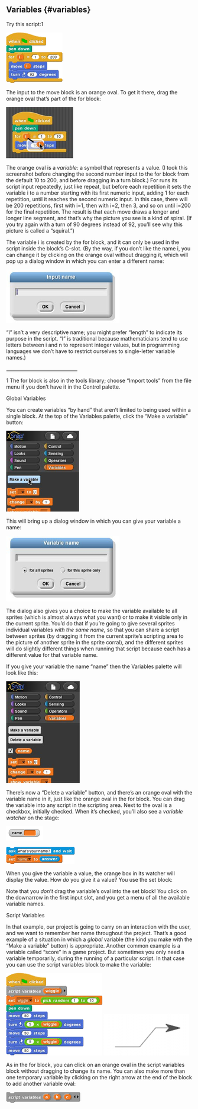 ## Variables {#variables}

Try this script:1

![image](SnapManual/Image_045.png)

The input to the move block is an orange oval. To get it there, drag the orange oval that’s part of the for block:

![image](SnapManual/Image_046.jpg)

The orange oval is a _variable:_ a symbol that represents a value. (I took this screenshot before changing the second number input to the for block from the default 10 to 200, and before dragging in a turn block.) For runs its script input repeatedly, just like repeat, but before each repetition it sets the variable i to a number starting with its first numeric input, adding 1 for each repetition, until it reaches the second numeric input. In this case, there will be 200 repetitions, first with i=1, then with i=2, then 3, and so on until i=200 for the final repetition. The result is that each move draws a longer and longer line segment, and that’s why the picture you see is a kind of spiral. (If you try again with a turn of 90 degrees instead of 92, you’ll see why this picture is called a “squiral.”)

The variable i is created by the for block, and it can only be used in the script inside the block’s C-slot. (By the way, if you don’t like the name i, you can change it by clicking on the orange oval without dragging it, which will pop up a dialog window in which you can enter a different name:

![image](SnapManual/Image_047.jpg)

“I” isn’t a very descriptive name; you might prefer “length” to indicate its purpose in the script. “I” is traditional because mathematicians tend to use letters between i and n to represent integer values, but in programming languages we don’t have to restrict ourselves to single-letter variable names.)

![image](SnapManual/Image_048.png)

1 The for block is also in the tools library; choose “Import tools” from the file menu if you don’t have it in the Control palette.

Global Variables

You can create variables “by hand” that aren’t limited to being used within a single block. At the top of the Variables palette, click the “Make a variable” button:

![image](SnapManual/Image_049.jpg)

This will bring up a dialog window in which you can give your variable a name:

![image](SnapManual/Image_050.jpg)

The dialog also gives you a choice to make the variable available to all sprites (which is almost always what you want) or to make it visible only in the current sprite. You’d do that if you’re going to give several sprites individual variables _with the same name,_ so that you can share a script between sprites (by dragging it from the current sprite’s scripting area to the picture of another sprite in the sprite corral), and the different sprites will do slightly different things when running that script because each has a different value for that variable name.

If you give your variable the name “name” then the Variables palette will look like this:

![image](SnapManual/Image_051.jpg)

There’s now a “Delete a variable” button, and there’s an orange oval with the variable name in it, just like the orange oval in the for block. You can drag the variable into any script in the scripting area. Next to the oval is a checkbox, initially checked. When it’s checked, you’ll also see a _variable watcher_ on the stage:

![image](SnapManual/Image_052.gif)

![image](SnapManual/Image_053.png)

When you give the variable a value, the orange box in its watcher will display the value. How _do_ you give it a value? You use the set block:

Note that you _don’t_ drag the variable’s oval into the set block! You click on the downarrow in the first input slot, and you get a menu of all the available variable names.

Script Variables

In that example, our project is going to carry on an interaction with the user, and we want to remember her name throughout the project. That’s a good example of a situation in which a _global_ variable (the kind you make with the “Make a variable” button) is appropriate. Another common example is a variable called “score” in a game project. But sometimes you only need a variable temporarily, during the running of a particular script. In that case you can use the script variables block to make the variable:

![image](SnapManual/Image_054.png) ![image](SnapManual/Image_055.gif)

As in the for block, you can click on an orange oval in the script variables block without dragging to change its name. You can also make more than one temporary variable by clicking on the right arrow at the end of the block to add another variable oval:

![image](SnapManual/Image_056.png)